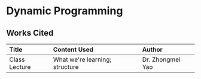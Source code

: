 # Dynamic Programming



## Works Cited

| Title | Content Used | Author |
| :--- | :--- | :--- |
| Class Lecture | What we're learning; structure | Dr. Zhongmei Yao |

